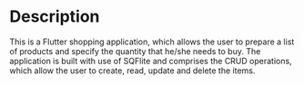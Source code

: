 # Description

This is a Flutter shopping application, which allows the user to prepare a list of products and specify the quantity that he/she needs to buy. The application is built with use of SQFlite and comprises the CRUD operations, which allow the user to create, read, update and delete the items.


